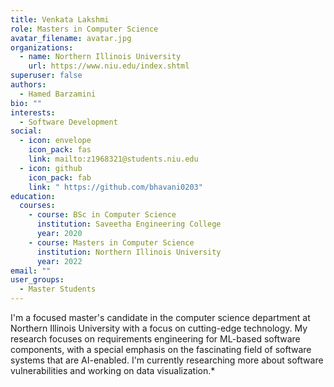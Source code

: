 ```yaml
---
title: Venkata Lakshmi
role: Masters in Computer Science
avatar_filename: avatar.jpg
organizations:
  - name: Northern Illinois University
    url: https://www.niu.edu/index.shtml
superuser: false
authors:
  - Hamed Barzamini
bio: ""
interests:
  - Software Development
social:
  - icon: envelope
    icon_pack: fas
    link: mailto:z1968321@students.niu.edu
  - icon: github
    icon_pack: fab
    link: " https://github.com/bhavani0203"
education:
  courses:
    - course: BSc in Computer Science
      institution: Saveetha Engineering College
      year: 2020
    - course: Masters in Computer Science
      institution: Northern Illinois University
      year: 2022
email: ""
user_groups:
  - Master Students
---
```

I'm a focused master's candidate in the computer science department at Northern Illinois University with a focus on cutting-edge technology. My research focuses on requirements engineering for ML-based software components, with a special emphasis on the fascinating field of software systems that are AI-enabled. I'm currently researching more about software vulnerabilities and working on data visualization.*